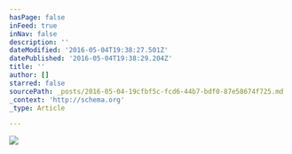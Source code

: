```yaml
---
hasPage: false
inFeed: true
inNav: false
description: ''
dateModified: '2016-05-04T19:38:27.501Z'
datePublished: '2016-05-04T19:38:29.204Z'
title: ''
author: []
starred: false
sourcePath: _posts/2016-05-04-19cfbf5c-fcd6-44b7-bdf0-87e58674f725.md
_context: 'http://schema.org'
_type: Article

---
```

![](https://the-grid-user-content.s3-us-west-2.amazonaws.com/59834761-fbc1-48e4-b3b9-03edfb55bfcc.jpg)